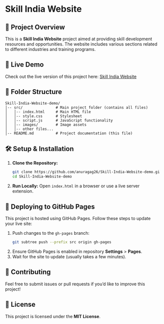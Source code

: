 # Skill India Website

## 📌 Project Overview
This is a **Skill India Website** project aimed at providing skill development resources and opportunities. The website includes various sections related to different industries and training programs.

## 🚀 Live Demo
Check out the live version of this project here:
[Skill India Website](https://anuragag26.github.io/Skill-India-Website-demo/)

## 📂 Folder Structure
```
Skill-India-Website-demo/
│-- src/               # Main project folder (contains all files)
│   │-- index.html     # Main HTML file
│   │-- style.css      # Stylesheet
│   │-- script.js      # JavaScript functionality
│   │-- images/        # Image assets
│   │-- other files...
│-- README.md          # Project documentation (this file)
```

## 🛠️ Setup & Installation
1. **Clone the Repository:**
   ```bash
   git clone https://github.com/anuragag26/Skill-India-Website-demo.git
   cd Skill-India-Website-demo
   ```

2. **Run Locally:**
   Open `index.html` in a browser or use a live server extension.

## 🚀 Deploying to GitHub Pages
This project is hosted using GitHub Pages. Follow these steps to update your live site:

1. Push changes to the `gh-pages` branch:
   ```bash
   git subtree push --prefix src origin gh-pages
   ```
2. Ensure GitHub Pages is enabled in repository **Settings** > **Pages**.
3. Wait for the site to update (usually takes a few minutes).

## 📝 Contributing
Feel free to submit issues or pull requests if you’d like to improve this project!

## 📜 License
This project is licensed under the **MIT License**.

